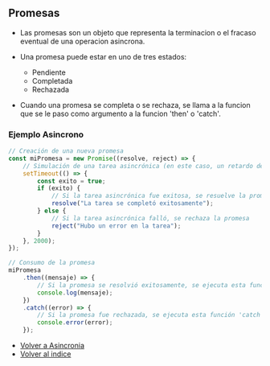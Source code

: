 ## Promesas

- Las promesas son un objeto que representa la terminacion o el fracaso eventual de una operacion asincrona.
- Una promesa puede estar en uno de tres estados:
  - Pendiente
  - Completada
  - Rechazada
  
- Cuando una promesa se completa o se rechaza, se llama a la funcion que se le paso como argumento a la funcion 'then' o 'catch'.

### Ejemplo Asincrono

```js
// Creación de una nueva promesa
const miPromesa = new Promise((resolve, reject) => {
    // Simulación de una tarea asincrónica (en este caso, un retardo de 2 segundos)
    setTimeout(() => {
        const exito = true;
        if (exito) {
            // Si la tarea asincrónica fue exitosa, se resuelve la promesa
            resolve("La tarea se completó exitosamente");
        } else {
            // Si la tarea asincrónica falló, se rechaza la promesa
            reject("Hubo un error en la tarea");
        }
    }, 2000);
});

// Consumo de la promesa
miPromesa
    .then((mensaje) => {
        // Si la promesa se resolvió exitosamente, se ejecuta esta función 'then'
        console.log(mensaje);
    })
    .catch((error) => {
        // Si la promesa fue rechazada, se ejecuta esta función 'catch'
        console.error(error);
    });
```

- [Volver a Asincronia](../Asincronia.md)
- [Volver al indice](../../../README.md)